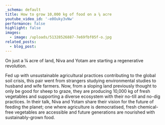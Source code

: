 ```yaml
---
_schema: default
title: How to grow 10,000 kg of food on a ¼ acre
youtube_video_id: '-e0Ouky3vNw'
performance: false
highlight: false
images:
  - image: /uploads/51328526887-7e69fbf05f-o.jpg
related_posts:
  - blog_post:
---
```

On just a ¼ acre of land, Niva and Yotam are starting a regenerative revolution.

Fed up with unsustainable agricultural practices contributing to the global soil crisis, this pair went from strangers studying environmental studies to husband and wife farmers. Now, from a sloping land previously thought to only be good for sheep to graze, they are producing 10,000 kg of fresh vegetables and supporting a diverse ecosystem with their no-till and no-dig practices. In their talk, Niva and Yotam share their vision for the future of feeding the planet; one where agriculture is democratised, fresh chemical-free vegetables are accessible and future generations are nourished with sustainably-grown food.
